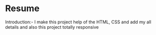 # Resume

Introduction:- I make this project help of the HTML, CSS and add my all details and also this project totally responsive
